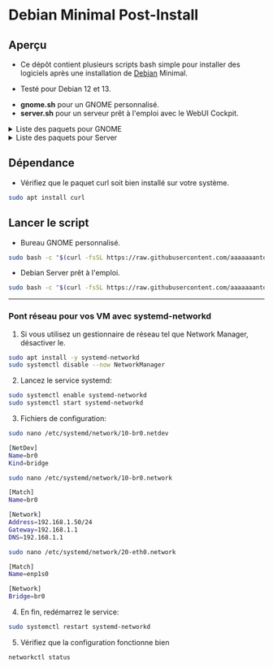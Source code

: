 # Debian Minimal Post-Install

## Aperçu

* Ce dépôt contient plusieurs scripts bash simple pour installer des logiciels après une installation de [Debian](https://www.debian.org/) Minimal.

* Testé pour Debian 12 et 13.

- **gnome.sh** pour un GNOME personnalisé.
- **server.sh** pour un serveur prêt à l'emploi avec le WebUI Cockpit.


<details closed><summary>Liste des paquets pour GNOME</summary>

* abiword
* alacarte
* celluloid
* curl
* deja-dup
* epiphany
* geary
* gnome-builder
* gnome-calendar
* gnome-console
* gnome-music
* gnucash
* gnumeric
* git
* kodi
* secrets
* shortwave
* ufw
* vim 

</details>

<details closed><summary>Liste des paquets pour Server</summary>

* Cockpit
* Curl
* Btrfs
* lvm2
* mdadm
* SSH
* Rsync
* Ufw
* Vim
* XFS

</details>

## Dépendance

* Vérifiez que le paquet curl soit bien installé sur votre système.

```sh
sudo apt install curl
```

## Lancer le script

* Bureau GNOME personnalisé.
```sh
sudo bash -c "$(curl -fsSL https://raw.githubusercontent.com/aaaaaaantoine/debian-post-install/main/gnome.sh)" 
```

* Debian Server prêt à l'emploi.
```sh
sudo bash -c "$(curl -fsSL https://raw.githubusercontent.com/aaaaaaantoine/debian-post-install/main/server.sh)" 
```
---

### Pont réseau pour vos VM avec systemd-networkd
1) Si vous utilisez un gestionnaire de réseau tel que Network Manager, désactiver le.
```sh
sudo apt install -y systemd-networkd
sudo systemctl disable --now NetworkManager
```

2) Lancez le service systemd:
```sh
sudo systemctl enable systemd-networkd
sudo systemctl start systemd-networkd
```

3) Fichiers de configuration:

```sh
sudo nano /etc/systemd/network/10-br0.netdev
```
```sh
[NetDev]
Name=br0
Kind=bridge
```
```sh
sudo nano /etc/systemd/network/10-br0.network
```
```sh
[Match]
Name=br0

[Network]
Address=192.168.1.50/24
Gateway=192.168.1.1
DNS=192.168.1.1
```

```sh
sudo nano /etc/systemd/network/20-eth0.network
```

```sh
[Match]
Name=enp1s0

[Network]
Bridge=br0
```

4) En fin, redémarrez le service:

```sh
sudo systemctl restart systemd-networkd
```

5) Vérifiez que la configuration fonctionne bien
```sh
networkctl status
```
